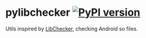 # pylibchecker [![PyPI version](https://badge.fury.io/py/pylibchecker.svg)](https://badge.fury.io/py/pylibchecker)

Utils inspired by [LibChecker](https://github.com/LibChecker/LibChecker), checking Android so files.
